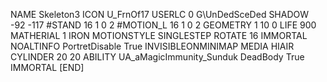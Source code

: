 NAME Skeleton3
ICON U_FrnOf17
USERLC 			0 G\UnDedSceDed SHADOW -92 -117
#STAND     16 1 0 2
#MOTION_L  16 1 0 2
GEOMETRY 1 10 0
LIFE     900
MATHERIAL 1 IRON
MOTIONSTYLE SINGLESTEP
ROTATE 16
IMMORTAL
NOALTINFO
PortretDisable True
INVISIBLEONMINIMAP
MEDIA HIAIR
CYLINDER 20 20
ABILITY	UA_aMagicImmunity_Sunduk
DeadBody True
IMMORTAL
[END]
